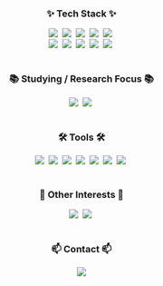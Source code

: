<h3 align="center">✨ Tech Stack ✨</h3>
<div align="center">
  <img src="https://img.shields.io/badge/Python-3670A0?style=for-the-badge&logo=python&logoColor=ffdd54" />&nbsp
  <img src="https://img.shields.io/badge/PyTorch-EE4C2C?style=for-the-badge&logo=pytorch&logoColor=white" />&nbsp
  <img src="https://img.shields.io/badge/TensorFlow-FF6F00?style=for-the-badge&logo=tensorflow&logoColor=white" />&nbsp
  <img src="https://img.shields.io/badge/HuggingFace-FFD21F?style=for-the-badge&logo=huggingface&logoColor=black" />&nbsp
  <img src="https://img.shields.io/badge/MySQL-4479A1?style=for-the-badge&logo=mysql&logoColor=white" />&nbsp
</div>

<div align="center">
  <img src="https://img.shields.io/badge/FastAPI-009688?style=for-the-badge&logo=fastapi&logoColor=white" />&nbsp
  <img src="https://img.shields.io/badge/React-20232A?style=for-the-badge&logo=react&logoColor=61DAFB" />&nbsp
  <img src="https://img.shields.io/badge/TypeScript-007ACC?style=for-the-badge&logo=typescript&logoColor=white" />&nbsp
  <img src="https://img.shields.io/badge/TailwindCSS-38B2AC?style=for-the-badge&logo=tailwind-css&logoColor=white" />&nbsp
  <img src="https://img.shields.io/badge/MongoDB-47A248?style=for-the-badge&logo=mongodb&logoColor=white" />&nbsp
</div>

<br>

<h3 align="center">📚 Studying / Research Focus 📚</h3>
<div align="center">
  <img src="https://img.shields.io/badge/LLMs-GPT4,LangChain,K--BERT,LLama-important?style=for-the-badge" />&nbsp
  <img src="https://img.shields.io/badge/Healthcare_AI-FHIR,EHR,Medical_Imaging-critical?style=for-the-badge" />&nbsp
</div>

<br>

<h3 align="center">🛠 Tools 🛠</h3>
<div align="center">
  <img src="https://img.shields.io/badge/GitHub-181717?style=for-the-badge&logo=github&logoColor=white" />&nbsp
  <img src="https://img.shields.io/badge/Docker-2496ED?style=for-the-badge&logo=docker&logoColor=white" />&nbsp
  <img src="https://img.shields.io/badge/Jupyter-F37626?style=for-the-badge&logo=jupyter&logoColor=white" />&nbsp
  <img src="https://img.shields.io/badge/Render-46E3B7?style=for-the-badge&logo=render&logoColor=black" />&nbsp
  <img src="https://img.shields.io/badge/Vercel-000000?style=for-the-badge&logo=vercel&logoColor=white" />&nbsp
  <img src="https://img.shields.io/badge/Amazon_S3-569A31?style=for-the-badge&logo=amazon-s3&logoColor=white" />&nbsp
  <img src="https://img.shields.io/badge/Tableau-E97627?style=for-the-badge&logo=tableau&logoColor=white" />&nbsp
</div>

<br>

<h3 align="center">🎵 Other Interests 🎵</h3>
<div align="center">
  <img src="https://img.shields.io/badge/Audio%20Analysis-Librosa,MIDI,MusPy-orange?style=for-the-badge" />&nbsp
  <img src="https://img.shields.io/badge/OCR%20&%20Accessibility-DAISY,LayoutLMv3-lightgrey?style=for-the-badge" />&nbsp
</div>

<br>

<h3 align="center">📫 Contact 📫</h3>
<div align="center">
  <a href="mailto:nabinkim0318@gmail.com">
    <img src="https://img.shields.io/badge/nabinkim0318@gmail.com-D14836?style=for-the-badge&logo=gmail&logoColor=white" />
  </a>
</div>


